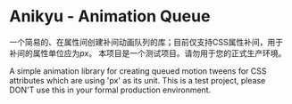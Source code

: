 # Anikyu - Animation Queue

一个简易的、在属性间创建补间动画队列的库；目前仅支持CSS属性补间，用于补间的属性单位应为*px*。
本项目是一个测试项目。请勿用于您的正式生产环境。

A simple animation library for creating queued motion tweens for CSS attributes which are using 'px' as its unit.
This is a test project, please DON'T use this in your formal production environment.
